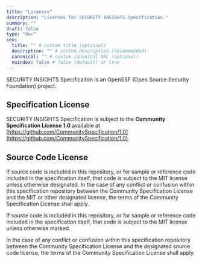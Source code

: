 ```yaml
---
title: "Licenses"
description: "Licenses for SECURITY INSIGHTS Specification."
summary: ""
draft: false
type: "doc"
seo:
  title: "" # custom title (optional)
  description: "" # custom description (recommended)
  canonical: "" # custom canonical URL (optional)
  noindex: false # false (default) or true
---
```


SECURITY INSIGHTS Specificaiton is an OpenSSF (Open Source Security Foundation) project.

## Specification License

SECURITY INSIGHTS Specification is subject to the **Community Specification License 1.0** available at [https://github.com/CommunitySpecification/1.0](https://github.com/CommunitySpecification/1.0).

## Source Code License

If source code is included in this repository, or for sample or reference code included in the specification itself, that code is subject to the MIT license unless otherwise designated. In the case of any conflict or confusion within this specification repository between the Community Specification License and the MIT or other designated license, the terms of the Community Specification License shall apply.

If source code is included in this repository, or for sample or reference code included in the specification itself, that code is subject to the MIT license unless otherwise marked.

In the case of any conflict or confusion within this specification repository between the Community Specification License and the designated source code license, the terms of the Community Specification License shall apply.